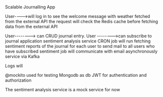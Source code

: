 Scalable Journalling App

User---->will log in to  see the welcome message with weather fetched from the external API
the request will check the Redis cache before fetching data from the external API

User--------> can  CRUD journal entry.
User -------->can subscribe to journal application sentiment analysis service 
CRON job will run fetching sentiment reports of the journal for each user to send mail to all users who have subscribed
sentiment job will communicate with email asynchronously service via Kafka

Logs will 

@mockito used for testing
Mongodb as db
JWT for authentication and authorization

The sentiment analysis  service is a mock service for now

